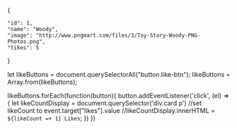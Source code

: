 {

    "id": 1,
    "name": "Woody",
    "image": "http://www.pngmart.com/files/3/Toy-Story-Woody-PNG-Photos.png",
    "likes": 5

}

let likeButtons = document.querySelectorAll("button.like-btn");
likeButtons = Array.from(likeButtons);

likeButtons.forEach(function(button){
	button.addEventListener('click', (el) => {
		let likeCountDisplay = document.querySelector('div.card p')
		//set likeCount to event.target["likes"].value
		//likeCountDisplay.innerHTML = `${likeCount =+ 1} Likes`;
	})
})
